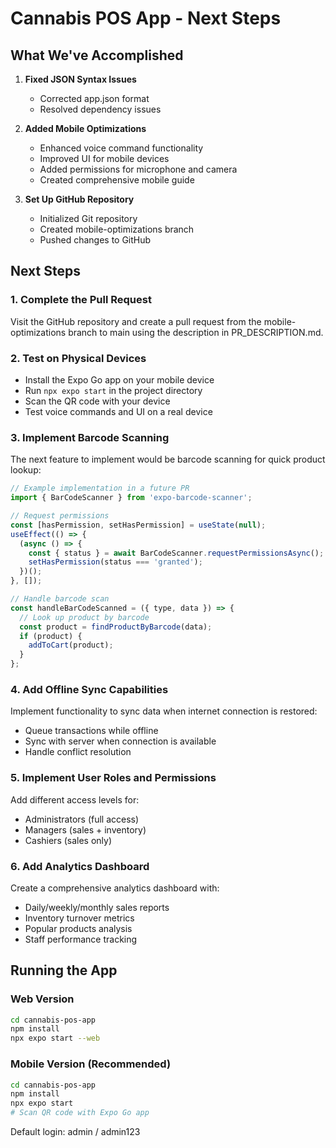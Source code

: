 # Cannabis POS App - Next Steps

## What We've Accomplished

1. **Fixed JSON Syntax Issues**
   - Corrected app.json format
   - Resolved dependency issues

2. **Added Mobile Optimizations**
   - Enhanced voice command functionality
   - Improved UI for mobile devices
   - Added permissions for microphone and camera
   - Created comprehensive mobile guide

3. **Set Up GitHub Repository**
   - Initialized Git repository
   - Created mobile-optimizations branch
   - Pushed changes to GitHub

## Next Steps

### 1. Complete the Pull Request
Visit the GitHub repository and create a pull request from the mobile-optimizations branch to main using the description in PR_DESCRIPTION.md.

### 2. Test on Physical Devices
- Install the Expo Go app on your mobile device
- Run `npx expo start` in the project directory
- Scan the QR code with your device
- Test voice commands and UI on a real device

### 3. Implement Barcode Scanning
The next feature to implement would be barcode scanning for quick product lookup:
```javascript
// Example implementation in a future PR
import { BarCodeScanner } from 'expo-barcode-scanner';

// Request permissions
const [hasPermission, setHasPermission] = useState(null);
useEffect(() => {
  (async () => {
    const { status } = await BarCodeScanner.requestPermissionsAsync();
    setHasPermission(status === 'granted');
  })();
}, []);

// Handle barcode scan
const handleBarCodeScanned = ({ type, data }) => {
  // Look up product by barcode
  const product = findProductByBarcode(data);
  if (product) {
    addToCart(product);
  }
};
```

### 4. Add Offline Sync Capabilities
Implement functionality to sync data when internet connection is restored:
- Queue transactions while offline
- Sync with server when connection is available
- Handle conflict resolution

### 5. Implement User Roles and Permissions
Add different access levels for:
- Administrators (full access)
- Managers (sales + inventory)
- Cashiers (sales only)

### 6. Add Analytics Dashboard
Create a comprehensive analytics dashboard with:
- Daily/weekly/monthly sales reports
- Inventory turnover metrics
- Popular products analysis
- Staff performance tracking

## Running the App

### Web Version
```bash
cd cannabis-pos-app
npm install
npx expo start --web
```

### Mobile Version (Recommended)
```bash
cd cannabis-pos-app
npm install
npx expo start
# Scan QR code with Expo Go app
```

Default login: admin / admin123